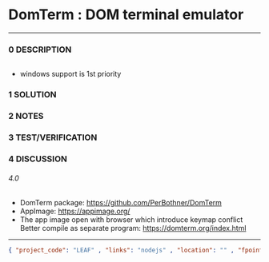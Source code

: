 # DomTerm : DOM terminal emulator

--------------------------------

### 0 DESCRIPTION

<img alt="" src="https://domterm.org/images/domterm-panes-1.png"/>

- windows support is 1st priority

### 1 SOLUTION

### 2 NOTES

### 3 TEST/VERIFICATION

### 4 DISCUSSION

###### 4.0

- DomTerm package: https://github.com/PerBothner/DomTerm
- AppImage: https://appimage.org/
- The app image open with browser which introduce keymap conflict
  Better compile as separate program: https://domterm.org/index.html

--------------------------------

```json
{ "project_code": "LEAF" , "links": "nodejs" , "location": "" , "fpoint": "" }
```
